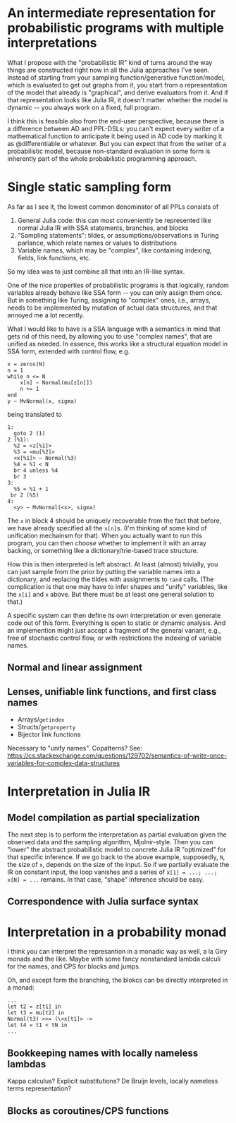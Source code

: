 # An intermediate representation for probabilistic programs with multiple interpretations

What I propose with the "probabilistic IR" kind of turns around the way  things are constructed right now in all the Julia approaches I've seen. Instead of starting from your sampling function/generative function/model, which is evaluated to get out graphs from it, you start from a representation of the model that already is "graphical", and derive evaluators from it. And if that representation looks like Julia IR, it doesn't matter whether the model is dynamic -- you always work on a fixed, full program.

I think this is feasible also from the end-user perspective, because there is a difference between AD and PPL-DSLs: you can't expect every writer of a mathematical function to anticipate it being used in AD code by marking it as @differentiable or whatever. But you can expect that from the writer of a probabilistic model, because non-standard evaluation in some form is inherently part of the whole probabilistic programming approach.



# Single static sampling form

As far as I see it, the lowest common denominator of all PPLs consists of 

1. General Julia code: this can most conveniently be represented like normal Julia IR with SSA statements, branches, and blocks
2. "Sampling statements": tildes, or assumptions/observations in Turing parlance, which relate names or values to distributions
3. Variable names, which may be "complex", like containing indexing, fields, link functions, etc.

So my idea was to just combine all that into an IR-like syntax.

One of the nice properties of probabilistic programs is that logically, random variables already behave like SSA form -- you can only assign them once. But in something like Turing, assigning to "complex" ones, i.e., arrays, needs to be implemented by mutation of actual data structures, and that annoyed me a lot recently. 

What I would like to have is a SSA language with a semantics in mind that gets rid of this need, by allowing you to use "complex names", that are unified as needed. In essence, this works like a structural equation model in SSA form, extended with control flow, e.g.

```
x = zeros(N)
n = 1
while n <= N
    x[n] ~ Normal(mu[z[n]])
    n += 1
end
y ~ MvNormal(x, sigma)
```

being translated to

```
1:
  goto 2 (1)
2 (%1):
  %2 = <z[%1]>
  %3 = <mu[%2]>
  <x[%1]> ~ Normal(%3)
  %4 = %1 < N
  br 4 unless %4
  br 3
3:
  %5 = %1 + 1
 br 2 (%5)
4:
  <y> ~ MvNormal(<x>, sigma)
```

The `x` in block 4 should be uniquely recoverable from the fact that before, we have already specified all the `x[n]`s. (I'm thinking of some kind of unification mechainsm for that).  When you actually want to run this program, you can then *choose* whether to implement it with an array backing, or something like a dictionary/trie-based trace structure.

How this is then interpreted is left abstract. At least (almost) trivially, you can just sample from the prior by putting the variable names into a dictionary, and replacing the tildes with assignments to `rand` calls.  (The complication is that one may have to infer shapes and "unify" variables, like the `x[i]` and `x` above. But there must be at least one general solution to that.)

A specific system can then define its own interpretation or even generate code out of this form. Everything is open to static or dynamic analysis. And an implemention might just accept a fragment of the general variant, e.g., free of stochastic control flow, or with restrictions the indexing of variable names.


## Normal and linear assignment

## Lenses, unifiable link functions, and first class names

- Arrays/`getindex`
- Structs/`getproperty`
- Bijector link functions

Necessary to "unify names".  Copatterns?  See: https://cs.stackexchange.com/questions/129702/semantics-of-write-once-variables-for-complex-data-structures


# Interpretation in Julia IR

## Model compilation as partial specialization

The next step is to perform the interpretation as partial evaluation given the observed data and the sampling algorithm, Mjolnir-style. Then you can "lower" the abstract probabilistic model to concrete Julia IR "optimized" for that specific inference.  If we go back to the above example, supposedly, `N`, the size of `x`, depends on the size of the input. So if we partially evaluate the IR on constant input,  the loop vanishes and a series of `x[1] = ...; ...; x[N] = ...` remains. In that case, “shape” inference should be easy.

## Correspondence with Julia surface syntax


# Interpretation in a probability monad

I think you can interpret the represantion in a monadic way as well, a la Giry monads and the like. Maybe with some fancy nonstandard lambda calculi for the names, and CPS for blocks and jumps.

Oh, and except form the branching, the blokcs can be directly interpreted in a monad:

```
...
let t2 = z[t1] in
let t3 = mu[t2] in
Normal(t3) >>= (\<x[t1]> ->
let t4 = t1 < tN in
...
```

## Bookkeeping names with locally nameless lambdas

Kappa calculus? Explicit substitutions? De Bruijn levels, locally nameless terms representation?


## Blocks as coroutines/CPS functions
